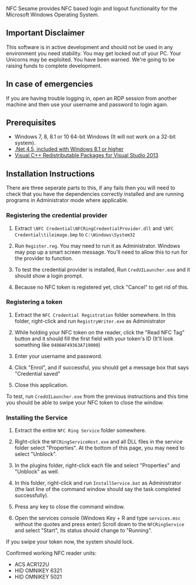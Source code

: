 NFC Sesame provides NFC based login and logout functionality for the Microsoft Windows Operating System.  

## Important Disclaimer
This software is in active development and should not be used in any environment you need stability.  You may get locked out of your PC.  Your Unicorns may be exploited.  You have been warned.  We're going to be raising funds to complete development.

## In case of emergencies

If you are having trouble logging in, open an RDP session from another machine and then use your username and password to login again.

## Prerequisites
* Windows 7, 8, 8.1 or 10 64-bit Windows (It will not work on a 32-bit system). 
* [.Net 4.5, included with Windows 8.1 or higher](https://www.microsoft.com/en-au/download/details.aspx?id=40779)
* [Visual C++ Redistributable Packages for Visual Studio 2013](https://www.microsoft.com/en-au/download/details.aspx?id=4078)


## Installation Instructions

There are three seperate parts to this, if any fails then you will need to check that you have the dependencies correctly installed and are running programs in Administrator mode where applicable.

### Registering the credential provider

1. Extract ``\NFC Credential\NFCRingCredentialProvider.dll`` and ``\NFC Credential\tileimage.bmp`` to ``C:\Windows\System32`` 

1. Run ``Register.reg``. You may need to run it as Administrator. Windows may pop up a smart screen message. You'll need to allow this to run for the provider to function.

1. To test the credential provider is installed, Run ``CredUILauncher.exe`` and it should show a login prompt.

1. Because no NFC token is registered yet, click "Cancel" to get rid of this.

### Registering a token

1. Extract the ``NFC Credential Registration`` folder somewhere. In this folder, right-click and run ``RegistryWriter.exe`` as Administrator

1. While holding your NFC token on the reader, click the "Read NFC Tag" button and it should fill the first field with your token's ID (It'll look something like ``0400AF49363A719000``)

1. Enter your username and password.

1. Click "Enrol", and if successful, you should get a message box that says "Credential saved"

1. Close this application.

To test, run ``CredUILauncher.exe`` from the previous instructions and this time you should be able to swipe your NFC token to close the window.

### Installing the Service

1. Extract the entire ``NFC Ring Service`` folder somewhere.

1. Right-click the ``NFCRingServiceHost.exe`` and all DLL files in the service folder select "Properties". At the bottom of this page, you may need to select "Unblock".

1. In the plugins folder, right-click each file and select "Properties" and "Unblock" as well.

1. In this folder, right-click and run ``InstallService.bat`` as Administrator (the last line of the command window should say the task completed successfully).

1. Press any key to close the command window.

1. Open the services console (Windows Key + R and type ``services.msc`` without the quotes and press enter) Scroll down to the ``NFCRingService`` and select "Start", its status should change to "Running".

If you swipe your token now, the system should lock.

Confirmed working NFC reader units:
* ACS ACR122U
* HID OMNIKEY 6321
* HID OMNIKEY 5021
